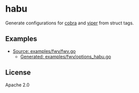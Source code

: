# habu

Generate configurations for [cobra](https://github.com/spf13/cobra) and [viper](https://github.com/spf13/viper) from struct tags.

## Examples

* [Source: examples/fwv/fwv.go](examples/fwv/fwv.go)
    * [Generated: examples/fwv/options_habu.go](examples/fwv/options_habu.go)

## License

Apache 2.0
